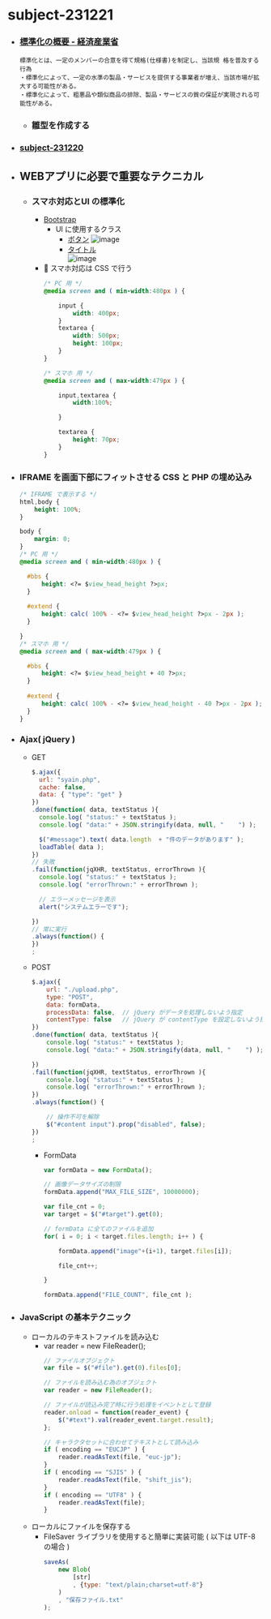 # subject-231221

- ### [標準化の概要 - 経済産業省](https://www.meti.go.jp/policy/economy/hyojun-kijun/katsuyo/business-senryaku/pdf/001.pdf)
  ```
  標準化とは、⼀定のメンバーの合意を得て規格(仕様書)を制定し、当該規 格を普及する⾏為
  ・標準化によって、⼀定の⽔準の製品・サービスを提供する事業者が増え、当該市場が拡⼤する可能性がある。
  ・標準化によって、粗悪品や類似商品の排除、製品・サービスの質の保証が実現される可能性がある。
  ```
  - ### 雛型を作成する

- ### [subject-231220](https://github.com/winofsql/subject-231220)

- ## WEBアプリに必要で重要なテクニカル
  - ### スマホ対応とUI の標準化
    - [Bootstrap](https://getbootstrap.jp/docs/5.3/getting-started/introduction/)
      - UI に使用するクラス
        - [ボタン](https://getbootstrap.jp/docs/5.3/components/buttons/)
          ![image](https://github.com/winofsql/subject-231221/assets/1501327/64bf7cfc-c688-40d3-a179-3d9ee78e37c7)
        - [タイトル](https://getbootstrap.jp/docs/5.3/components/alerts/)\
          ![image](https://github.com/winofsql/subject-231221/assets/1501327/29f14559-eecc-47a9-a97b-1aa5ede9cd88)
    - 🔴 スマホ対応は CSS で行う
      ```css
      /* PC 用 */
      @media screen and ( min-width:480px ) {
      
          input {
              width: 400px;
          }
          textarea {
              width: 500px;
              height: 100px;
          }
      }
      
      /* スマホ 用 */
      @media screen and ( max-width:479px ) {
      
          input,textarea {
              width:100%;
      
          }
      
          textarea {
              height: 70px;
          }
      }       
      ```

 - ### IFRAME を画面下部にフィットさせる CSS と PHP の埋め込み
    ```css
    /* IFRAME で表示する */
    html,body {
        height: 100%;
    }
    
    body {
        margin: 0;
    }
    /* PC 用 */
    @media screen and ( min-width:480px ) {
    
      #bbs {
          height: <?= $view_head_height ?>px;
      }
      
      #extend {
          height: calc( 100% - <?= $view_head_height ?>px - 2px );
      }
    
    }
    /* スマホ 用 */
    @media screen and ( max-width:479px ) {
    
      #bbs {
          height: <?= $view_head_height + 40 ?>px;
      }
      
      #extend {
          height: calc( 100% - <?= $view_head_height - 40 ?>px - 2px );
      }
    }   
    ```  

  - ### Ajax( jQuery )
    - GET
      ```javascript
      $.ajax({
        url: "syain.php",
        cache: false,
        data: { "type": "get" }
      })
      .done(function( data, textStatus ){
        console.log( "status:" + textStatus );
        console.log( "data:" + JSON.stringify(data, null, "    ") );
      
        $("#message").text( data.length  + "件のデータがあります" );
        loadTable( data );
      })
      // 失敗
      .fail(function(jqXHR, textStatus, errorThrown ){
        console.log( "status:" + textStatus );
        console.log( "errorThrown:" + errorThrown );
      
        // エラーメッセージを表示
        alert("システムエラーです");
      
      })
      // 常に実行
      .always(function() {
      })
      ;
      ```

    - POST
      ```javascript
      $.ajax({
          url: "./upload.php",
          type: "POST",
          data: formData,
          processData: false,  // jQuery がデータを処理しないよう指定
          contentType: false   // jQuery が contentType を設定しないよう指定
      })
      .done(function( data, textStatus ){
          console.log( "status:" + textStatus );
          console.log( "data:" + JSON.stringify(data, null, "    ") );
    
      })
      .fail(function(jqXHR, textStatus, errorThrown ){
          console.log( "status:" + textStatus );
          console.log( "errorThrown:" + errorThrown );
      })
      .always(function() {
    
          // 操作不可を解除
          $("#content input").prop("disabled", false);
      })
      ;      
      ```
      - FormData
        ```javascript
        var formData = new FormData();

        // 画像データサイズの制限
        formData.append("MAX_FILE_SIZE", 10000000);

        var file_cnt = 0;
        var target = $("#target").get(0);

        // formData に全てのファイルを追加
        for( i = 0; i < target.files.length; i++ ) {

            formData.append("image"+(i+1), target.files[i]);

            file_cnt++;

        }
        
        formData.append("FILE_COUNT", file_cnt );
        ``` 

  - ### JavaScript の基本テクニック
    - ローカルのテキストファイルを読み込む
      - var reader = new FileReader();
        ```javascript
        // ファイルオブジェクト
        var file = $("#file").get(0).files[0];

        // ファイルを読み込む為のオブジェクト
        var reader = new FileReader();

        // ファイルが読込み完了時に行う処理をイベントとして登録
        reader.onload = function(reader_event) {
            $("#text").val(reader_event.target.result);
        };

        // キャラクタセットに合わせてテキストとして読み込み
        if ( encoding == "EUCJP" ) {
            reader.readAsText(file, "euc-jp");
        }
        if ( encoding == "SJIS" ) {
            reader.readAsText(file, "shift_jis");
        }
        if ( encoding == "UTF8" ) {
            reader.readAsText(file);
        }        
        ```
    - ローカルにファイルを保存する
      - FileSaver ライブラリを使用すると簡単に実装可能 ( 以下は UTF-8 の場合 )
        ```javascript
        saveAs(
            new Blob(
                [str]
                , {type: "text/plain;charset=utf-8"}
            )
            , "保存ファイル.txt"
        );

        ```
